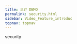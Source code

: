 ```yaml
---
title: 보안 DEMO
permalink: security.html
sidebar: Video_Feature_introduc
topnav: topnav
---
```


security